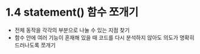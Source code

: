 # 1.4 statement() 함수 쪼개기

- 전체 동작을 각각의 부분으로 나눌 수 있는 지점 찾기
- 함수 안에 여러 기능이 혼재해 있을 때 코드를 다시 분석하지 않아도 의도가 명확히 드러나도록 쪼개기
